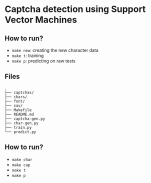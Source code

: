 # Captcha detection using Support Vector Machines

## How to run?
 - `make new`: creating the new character data
 - `make t`: training
 - `make p`: predicting on raw tests

## Files
```
.
├── captchas/
├── chars/
├── font/
├── sav/
├── Makefile
├── README.md
├── captcha-gen.py
├── char-gen.py
├── train.py
└── predict.py
```

## How to run?
 - `make char`
 - `make cap`
 - `make t`
 - `make p`